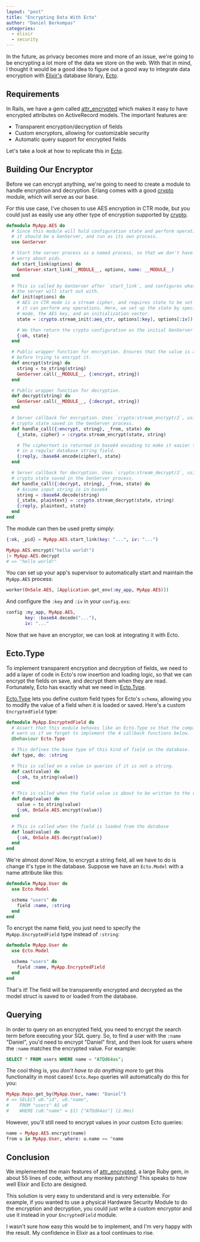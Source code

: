```yaml
---
layout: "post"
title: "Encrypting Data With Ecto"
author: "Daniel Berkompas"
categories:
  - elixir
  - security
---
```


In the future, as privacy becomes more and more of an issue, we're going to be
encrypting a lot more of the data we store on the web.  With that in mind, I
thought it would be a good idea to figure out a good way to integrate data
encryption with [Elixir's][elixir] database library, [Ecto][ecto].

## Requirements

In Rails, we have a gem called [attr_encrypted][attr_encrypted] which makes it
easy to have encrypted attributes on ActiveRecord models. The important
features are:

- Transparent encryption/decryption of fields
- Custom encryptors, allowing for customizable security
- Automatic query support for encrypted fields

Let's take a look at how to replicate this in [Ecto][ecto].

## Building Our Encryptor

Before we can encrypt anything, we're going to need to create a module to handle
encryption and decryption. Erlang comes with a good [crypto][crypto] module,
which will serve as our base.

For this use case, I've chosen to use AES encryption in CTR mode, but you could
just as easily use any other type of encryption supported by [crypto][crypto].

```elixir
defmodule MyApp.AES do
  # Since this module will hold configuration state and perform operations,
  # it should be a GenServer, and run as its own process.
  use GenServer

  # Start the server process as a named process, so that we don't have to
  # worry about pids.
  def start_link(options) do
    GenServer.start_link(__MODULE__, options, name: __MODULE__)
  end

  # This is called by GenServer after `start_link`, and configures what state
  # the server will start out with.
  def init(options) do
    # AES in CTR mode is a stream cipher, and requires state to be set up before
    # it can perform any operations. Here, we set up the state by specifying the
    # mode, the AES key, and an initialization vector.
    state = :crypto.stream_init(:aes_ctr, options[:key], options[:iv])

    # We then return the crypto configuration as the initial GenServer state.
    {:ok, state}
  end

  # Public wrapper function for encryption. Ensures that the value is a string 
  # before trying to encrypt it.
  def encrypt(string) do
    string = to_string(string)
    GenServer.call(__MODULE__, {:encrypt, string})
  end

  # Public wrapper function for decryption.
  def decrypt(string) do
    GenServer.call(__MODULE__, {:decrypt, string})
  end

  # Server callback for encryption. Uses `crypto:stream_encrypt/2`, using the
  # crypto state saved in the GenServer process.
  def handle_call({:encrypt, string}, _from, state) do
    {_state, cipher} = :crypto.stream_encrypt(state, string)

    # The ciphertext is returned in base64 encoding to make it easier to store
    # in a regular database string field.
    {:reply, :base64.encode(cipher), state}
  end

  # Server callback for decryption. Uses `crypto:stream_decrypt/2`, using the
  # crypto state saved in the GenServer process.
  def handle_call({:decrypt, string}, _from, state) do
    # Assume input string is in base64
    string = :base64.decode(string)
    {_state, plaintext} = :crypto.stream_decrypt(state, string)
    {:reply, plaintext, state}
  end
end
```

The module can then be used pretty simply:

```elixir
{:ok, _pid} = MyApp.AES.start_link(key: "...", iv: "...")

MyApp.AES.encrypt("hello world!")
|> MyApp.AES.decrypt
# => "hello world!"
```

You can set up your app's supervisor to automatically start and maintain the 
`MyApp.AES` process:

```elixir
worker(OnSale.AES, [Application.get_env(:my_app, MyApp.AES)])
```

And configure the `:key` and `:iv` in your `config.exs`:

```elixir
config :my_app, MyApp.AES,
       key: :base64.decode("..."),
       iv: "..."
```

Now that we have an encryptor, we can look at integrating it with Ecto.

## Ecto.Type

To implement transparent encryption and decryption of fields, we need to add a
layer of code in Ecto's row insertion and loading logic, so that we can encrypt
the fields on save, and decrypt them when they are read. Fortunately, Ecto has
exactly what we need in [Ecto.Type][ecto_type].

[Ecto.Type][ecto_type] lets you define custom field types for Ecto's `schema`,
allowing you to modify the value of a field when it is loaded or saved. Here's a
custom `EncryptedField` type:

```elixir
defmodule MyApp.EncryptedField do
  # Assert that this module behaves like an Ecto.Type so that the compiler can
  # warn us if we forget to implement the 4 callback functions below.
  @behaviour Ecto.Type

  # This defines the base type of this kind of field in the database.
  def type, do: :string

  # This is called on a value in queries if it is not a string.
  def cast(value) do
    {:ok, to_string(value)}
  end

  # This is called when the field value is about to be written to the database
  def dump(value) do
    value = to_string(value)
    {:ok, OnSale.AES.encrypt(value)}
  end

  # This is called when the field is loaded from the database
  def load(value) do
    {:ok, OnSale.AES.decrypt(value)}
  end
end
```

We're almost done! Now, to encrypt a string field, all we have to do is change
it's type in the database. Suppose we have an `Ecto.Model` with a name attribute
like this:

```elixir
defmodule MyApp.User do
  use Ecto.Model

  schema "users" do
    field :name, :string
  end
end
```

To encrypt the name field, you just need to specify the `MyApp.EncryptedField`
type instead of `:string`:

```elixir
defmodule MyApp.User do
  use Ecto.Model

  schema "users" do
    field :name, MyApp.EncryptedField
  end
end
```

That's it! The field will be transparently encrypted and decrypted as the model
struct is saved to or loaded from the database.

## Querying

In order to query on an encrypted field, you need to encrypt the search term
before executing your SQL query. So, to find a user with the `:name` "Daniel",
you'd need to encrypt "Daniel" first, and then look for users where the `:name`
matches the encrypted value. For example:

```sql
SELECT * FROM users WHERE name = "ATQd64as";
```

The cool thing is, you _don't have to do anything more_ to get this
functionality in most cases! `Ecto.Repo` queries will automatically do this for
you:

```elixir
MyApp.Repo.get_by(MyApp.User, name: "Daniel")
# => SELECT u0."id", u0."name", 
#    FROM "users" AS u0 
#    WHERE (u0."name" = $1) ["ATQd64as"] (2.0ms)
```

However, you'll still need to encrypt values in your custom Ecto queries:

```elixir
name = MyApp.AES.encrypt(name)
from u in MyApp.User, where: u.name == ^name
```

## Conclusion

We implemented the main features of [attr_encrypted][attr_encrypted], a large
Ruby gem, in about 55 lines of code, without any monkey patching! This speaks to
how well Elixir and Ecto are designed.

This solution is very easy to understand and is very extensible. For example, if
you wanted to use a physical Hardware Security Module to do the encryption and
decryption, you could just write a custom encryptor and use it instead in your
`EncryptedField` module.

I wasn't sure how easy this would be to implement, and I'm very happy with the
result. My confidence in Elixir as a tool continues to rise.

[crypto]: http://www.erlang.org/doc/man/crypto.html
[elixir]: https://github.com/elixir-lang/elixir
[ecto]: https://github.com/elixir-lang/ecto
[ecto_type]: http://hexdocs.pm/ecto/Ecto.Type.html
[attr_encrypted]: https://github.com/attr-encrypted/attr_encrypted
